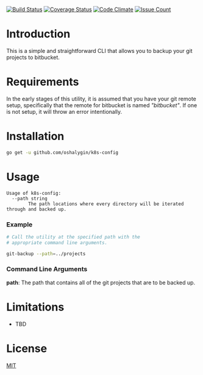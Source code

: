 [![Build Status](https://travis-ci.org/oshalygin/k8s-config.svg?branch=master)](https://travis-ci.org/oshalygin/k8s-config)
[![Coverage Status](https://coveralls.io/repos/github/oshalygin/k8s-config/badge.svg?branch=master)](https://coveralls.io/github/oshalygin/k8s-config?branch=master)
[![Code Climate](https://codeclimate.com/repos/59598bef371afb02870005c1/badges/d8e88772201d137ea8b7/gpa.svg)](https://codeclimate.com/repos/59598bef371afb02870005c1/feed)
[![Issue Count](https://codeclimate.com/repos/59598bef371afb02870005c1/badges/d8e88772201d137ea8b7/issue_count.svg)](https://codeclimate.com/repos/593e287a150338028600480b/feed)
# Introduction

This is a simple and straightforward CLI that allows you to backup your git projects to bitbucket.  

# Requirements

In the early stages of this utility, it is assumed that you have your git remote setup, specifically that the remote for bitbucket is named _"bitbucket"_.  If one is not setup, it will throw an error intentionally.

# Installation

```bash
go get -u github.com/oshalygin/k8s-config
```

# Usage

```
Usage of k8s-config:
  --path string
        The path locations where every directory will be iterated through and backed up.
```

### Example

```bash
# Call the utility at the specified path with the 
# appropriate command line arguments.

git-backup --path=../projects

```

### Command Line Arguments

**path**: The path that contains all of the git projects that are to be backed up. 

# Limitations
* TBD

# License

[MIT](LICENSE)
